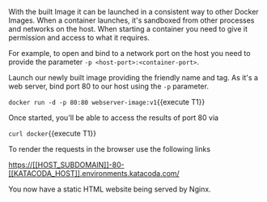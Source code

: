 With the built Image it can be launched in a consistent way to other Docker Images. 
When a container launches, it's sandboxed from other processes and networks on the host. 
When starting a container you need to give it permission and access to what it requires.

For example, to open and bind to a network port on the host you need to provide the parameter 
`-p <host-port>:<container-port>`.

Launch our newly built image providing the friendly name and tag. 
As it's a web server, bind port 80 to our host using the `-p` parameter.

`docker run -d -p 80:80 webserver-image:v1`{{execute T1}}

Once started, you'll be able to access the results of port 80 via 

`curl docker`{{execute T1}}

To render the requests in the browser use the following links

<a href="https://[[HOST_SUBDOMAIN]]-80-[[KATACODA_HOST]].environments.katacoda.com/">https://[[HOST_SUBDOMAIN]]-80-[[KATACODA_HOST]].environments.katacoda.com/</a>

You now have a static HTML website being served by Nginx.